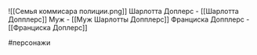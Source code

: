 ![[Семья коммисара полиции.png]]
Шарлотта Доплерс - [[Шарлотта Допплерс]]
Муж - [[Муж Шарлотты Допплерс]]
Франциска Допплерс - [[Франциска Доплерс]]

#персонажи 